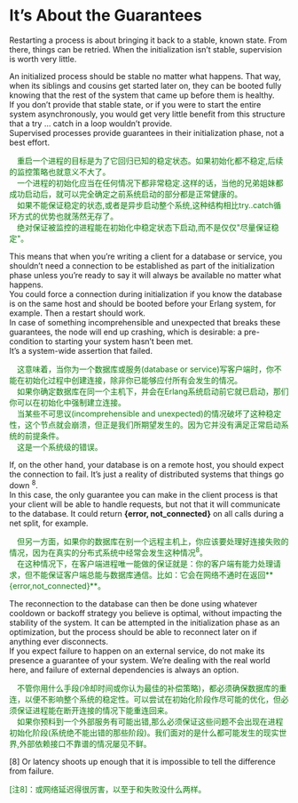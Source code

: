 #  It’s About the Guarantees
Restarting a process is about bringing it back to a stable, known state. From there, things can be retried. When the initialization isn’t stable, supervision is worth very little.<br>

An initialized process should be stable no matter what happens. That way, when its siblings and cousins get started later on, they can be booted fully knowing that the rest of the system that came up before them is healthy.<br>
If you don’t provide that stable state, or if you were to start the entire system asynchronously, you would get very little benefit from this structure that a try ... catch in a loop wouldn’t provide.<br>
Supervised processes provide guarantees in their initialization phase, not a best effort.<br>
<p></p>
<font color="green">

&emsp;重启一个进程的目标是为了它回归已知的稳定状态。如果初始化都不稳定,后续的监控策略也就意义不大了。<br>
&emsp;一个进程的初始化应当在任何情况下都非常稳定.这样的话，当他的兄弟姐妹都成功启动后，就可以完全确定之前系统启动的部分都是正常健康的。<br>
&emsp;如果不能保证稳定的状态,或者是异步启动整个系统,这种结构相比try..catch循环方式的优势也就荡然无存了。<br>
&emsp;绝对保证被监控的进程能在初始化中稳定状态下启动,而不是仅仅"尽量保证稳定"。<br>
</font>
<p></p>
This means that when you’re writing a client for a database or service, you shouldn’t need a connection to be established as part of the initialization phase unless you’re ready to say it will always be available no matter what happens.<br>
You could force a connection during initialization if you know the database is on the same host and should be booted before your Erlang system, for example. Then a restart should work.<br>
In case of something incomprehensible and unexpected that breaks these guarantees, the node will end up crashing, which is desirable: a pre-condition to starting your system hasn’t been met.<br>
 It’s a system-wide assertion that failed.
<p></p>
<font color="green">
&emsp;这意味着，当你为一个数据库或服务(database or service)写客户端时，你不能在初始化过程中创建连接，除非你已能够应付所有会发生的情况。<br>
&emsp;如果你确定数据库在同一个主机下，并会在Erlang系统启动前它就已启动，那们你可以在初始化中强制建立连接。<br>
&emsp;当某些不可思议(incomprehensible and unexpected)的情况破坏了这种稳定性，这个节点就会崩溃，但正是我们所期望发生的。因为它并没有满足正常启动系统的前提条件。<br>
&emsp;这是一个系统级的错误。
</font> <p></p>

If, on the other hand, your database is on a remote host, you should expect the connection to fail. It’s just a reality of distributed systems that things go down <sup>8</sup>.<br>
In this case, the only guarantee you can make in the client process is that your client will be able to handle requests, but not that it will communicate to the database. It could return **{error, not_connected}** on all
calls during a net split, for example.

<p></p> <font color="green">
&emsp;但另一方面，如果你的数据库在别一个远程主机上，你应该要处理好连接失败的情况，因为在真实的分布式系统中经常会发生这种情况<sup>8</sup>。<br>
&emsp;在这种情况下，在客户端进程唯一能做的保证就是：你的客户端有能力处理请求，但不能保证客户端总能与数据库通信。比如：它会在网络不通时在返回**{error,not_connected}**。
</font> <p></p>

 The reconnection to the database can then be done using whatever cooldown or backoff strategy you believe is optimal, without impacting the stability of the system. It can be attempted in the initialization phase as an optimization, but the process should be able to reconnect later on if anything ever disconnects.<br>
 If you expect failure to happen on an external service, do not make its presence a guarantee of your system. We’re dealing with the real world here, and failure of external dependencies is always an option.
 <p></p> <font color="green">

&emsp;不管你用什么手段(冷却时间或你认为最佳的补偿策略)，都必须确保数据库的重连，以便不影响整个系统的稳定性。可以尝试在初始化阶段作尽可能的优化，但必须保证进程能在断开连接的情况下能重连回来。<br>
&emsp;如果你预料到一个外部服务有可能出错,那么必须保证这些问题不会出现在进程初始化阶段(系统绝不能出错的那些阶段)。我们面对的是什么都可能发生的现实世界,外部依赖接口不靠谱的情况屡见不鲜。
</font> <p></p>
[8] Or latency shoots up enough that it is impossible to tell the difference from failure.
<p></p>
<p></p> <font color="green">
[注8]：或网络延迟得很厉害，以至于和失败没什么两样。
</font> <p></p>

